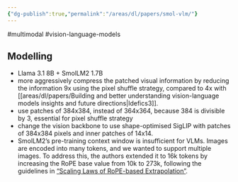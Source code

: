 ```yaml
---
{"dg-publish":true,"permalink":"/areas/dl/papers/smol-vlm/"}
---
```


#multimodal #vision-language-models 

## Modelling
* Llama 3.1 8B + SmolLM2 1.7B
* more aggressively compress the patched visual information by reducing the information 9x using the pixel shuffle strategy, compared to 4x with [[areas/dl/papers/Building and better understanding vision-language models insights and future directions\|Idefics3]].
* use patches of 384x384, instead of 364x364, because 384 is divisible by 3, essential for pixel shuffle strategy
* change the vision backbone to use shape-optimised SigLIP with patches of 384x384 pixels and inner patches of 14x14.
* SmolLM2’s pre-training context window is insufficient for VLMs. Images are encoded into many tokens, and we wanted to support multiple images. To address this, the authors extended it to 16k tokens by increasing the RoPE base value from 10k to 273k, following the guidelines in [“Scaling Laws of RoPE-based Extrapolation”](https://arxiv.org/abs/2310.05209).